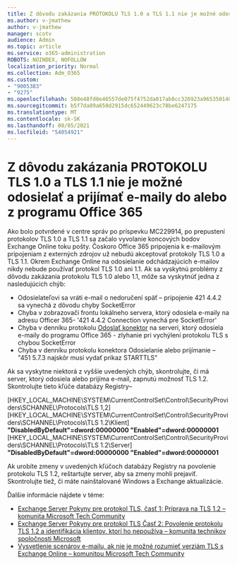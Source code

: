 ```yaml
---
title: Z dôvodu zakázania PROTOKOLU TLS 1.0 a TLS 1.1 nie je možné odosielať a prijímať e-maily do alebo z programu Office 365
ms.author: v-jmathew
author: v-jmathew
manager: scotv
audience: Admin
ms.topic: article
ms.service: o365-administration
ROBOTS: NOINDEX, NOFOLLOW
localization_priority: Normal
ms.collection: Adm_O365
ms.custom:
- "9005383"
- "9275"
ms.openlocfilehash: 508e48fd0e46557de075f4752da017ab8cc326923a965350140e598f7f7cf557
ms.sourcegitcommit: b5f7da89a650d2915dc652449623c78be6247175
ms.translationtype: MT
ms.contentlocale: sk-SK
ms.lasthandoff: 08/05/2021
ms.locfileid: "54054921"
---
```

# <a name="unable-to-sendreceive-email-tofrom-office-365-because-of-the-tls-10-and-tls-11-disablement"></a>Z dôvodu zakázania PROTOKOLU TLS 1.0 a TLS 1.1 nie je možné odosielať a prijímať e-maily do alebo z programu Office 365

Ako bolo potvrdené v centre správ po príspevku MC229914, po prepustení protokolov TLS 1.0 a TLS 1.1 sa začalo vyvolanie koncových bodov Exchange Online toku pošty. Čoskoro Office 365 pripojenia k e-mailovým pripojeniam z externých zdrojov už nebudú akceptovať protokoly TLS 1.0 a TLS 1.1. Okrem Exchange Online na odosielanie odchádzajúcich e-mailov nikdy nebude používať protokol TLS 1.0 ani 1.1. Ak sa vyskytnú problémy z dôvodu zakázania protokolu TLS 1.0 alebo 1.1, môže sa vyskytnúť jedna z nasledujúcich chýb:

- Odosielateľovi sa vráti e-mail o nedoručení späť – pripojenie 421 4.4.2 sa vynechá z dôvodu chyby SocketError
- Chyba v zobrazovači frontu lokálneho servera, ktorý odosiela e-maily na adresu Officer 365- '421 4.4.2 Connection vynechá pre SocketError'
- Chyba v denníku protokolu [Odoslať konektor](https://docs.microsoft.com/exchange/mail-flow/connectors/protocol-logging) na serveri, ktorý odosiela e-maily do programu Office 365 - zlyhanie pri vychýlení protokolu TLS s chybou SocketError
- Chyba v denníku protokolu konektora Odosielanie alebo prijímanie – "451 5.7.3 najskôr musí vydať príkaz STARTTLS"

Ak sa vyskytne niektorá z vyššie uvedených chýb, skontrolujte, či má server, ktorý odosiela alebo prijíma e-mail, zapnutú možnosť TLS 1.2. Skontrolujte tieto kľúče databázy Registry–

[HKEY_LOCAL_MACHINE\SYSTEM\CurrentControlSet\Control\SecurityProviders\SCHANNEL\Protocols\TLS 1,2] [HKEY_LOCAL_MACHINE\SYSTEM\CurrentControlSet\Control\SecurityProviders\SCHANNEL\Protocols\TLS 1.2\Klient] **"DisabledByDefault"=dword:00000000 "Enabled"=dword:00000001** [HKEY_LOCAL_MACHINE\SYSTEM\CurrentControlSet\Control\SecurityProviders\SCHANNEL\Protocols\TLS 1.2\Server] **"DisabledByDefault"=dword:00000000 "Enabled"=dword:00000001**

Ak urobíte zmeny v uvedených kľúčoch databázy Registry na povolenie protokolu TLS 1.2, reštartujte server, aby sa zmeny mohli prejaviť. Skontrolujte tiež, či máte nainštalované Windows a Exchange aktualizácie.

Ďalšie informácie nájdete v téme:

- [Exchange Server Pokyny pre protokol TLS, časť 1: Príprava na TLS 1.2 – komunita Microsoft Tech Community](https://techcommunity.microsoft.com/t5/exchange-team-blog/exchange-server-tls-guidance-part-1-getting-ready-for-tls-1-2/ba-p/607649)
- [Exchange Server Pokyny pre protokol TLS Časť 2: Povolenie protokolu TLS 1.2 a identifikácia klientov, ktorí ho nepoužíva – komunita technikov spoločnosti Microsoft](https://techcommunity.microsoft.com/t5/exchange-team-blog/exchange-server-tls-guidance-part-2-enabling-tls-1-2-and/ba-p/607761)
- [Vysvetlenie scenárov e-mailu, ak nie je možné rozumieť verziám TLS s Exchange Online – komunitou Microsoft Tech Community](https://techcommunity.microsoft.com/t5/exchange-team-blog/understanding-email-scenarios-if-tls-versions-cannot-be-agreed/ba-p/2065089)
